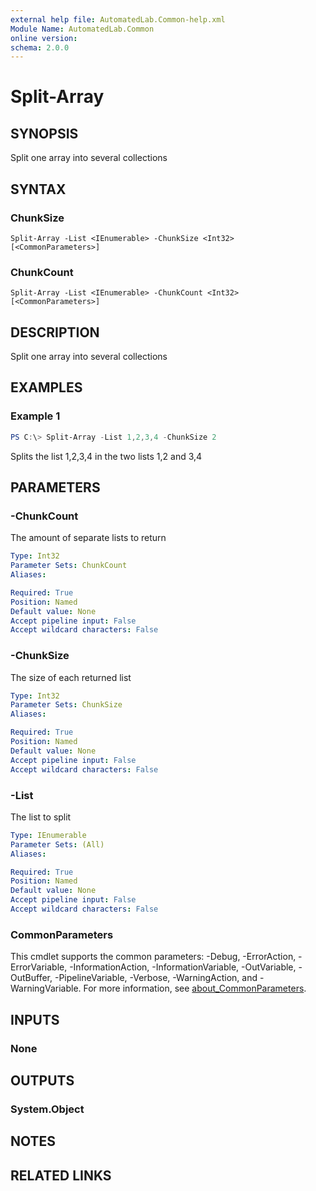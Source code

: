 ```yaml
---
external help file: AutomatedLab.Common-help.xml
Module Name: AutomatedLab.Common
online version:
schema: 2.0.0
---
```


# Split-Array

## SYNOPSIS
Split one array into several collections

## SYNTAX

### ChunkSize
```
Split-Array -List <IEnumerable> -ChunkSize <Int32> [<CommonParameters>]
```

### ChunkCount
```
Split-Array -List <IEnumerable> -ChunkCount <Int32> [<CommonParameters>]
```

## DESCRIPTION
Split one array into several collections

## EXAMPLES

### Example 1
```powershell
PS C:\> Split-Array -List 1,2,3,4 -ChunkSize 2
```

Splits the list 1,2,3,4 in the two lists 1,2 and 3,4

## PARAMETERS

### -ChunkCount
The amount of separate lists to return

```yaml
Type: Int32
Parameter Sets: ChunkCount
Aliases:

Required: True
Position: Named
Default value: None
Accept pipeline input: False
Accept wildcard characters: False
```

### -ChunkSize
The size of each returned list

```yaml
Type: Int32
Parameter Sets: ChunkSize
Aliases:

Required: True
Position: Named
Default value: None
Accept pipeline input: False
Accept wildcard characters: False
```

### -List
The list to split

```yaml
Type: IEnumerable
Parameter Sets: (All)
Aliases:

Required: True
Position: Named
Default value: None
Accept pipeline input: False
Accept wildcard characters: False
```

### CommonParameters
This cmdlet supports the common parameters: -Debug, -ErrorAction, -ErrorVariable, -InformationAction, -InformationVariable, -OutVariable, -OutBuffer, -PipelineVariable, -Verbose, -WarningAction, and -WarningVariable. For more information, see [about_CommonParameters](http://go.microsoft.com/fwlink/?LinkID=113216).

## INPUTS

### None

## OUTPUTS

### System.Object
## NOTES

## RELATED LINKS
